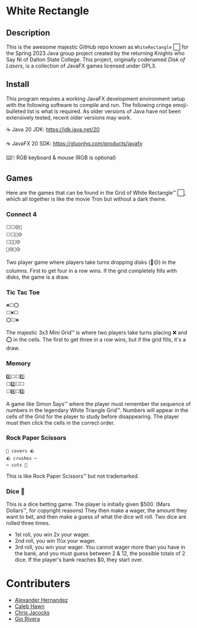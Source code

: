 # White Rectangle

## Description
This is the awesome majestic GitHub repo known as `WhiteRectangle` ⬜ for the Spring 2023 Java group project
created by the returning Knights who Say Ni of Dalton State College.
This project, originally codenamed *Disk of Lasers*, is a collection of JavaFX games licensed under GPL3.

## Install
This program requires a working JavaFX development environment setup with the following software to compile and run.
The following cringe emoji-bulleted list is what is required.
As older versions of Java have not been extensively tested, recent older versions may work.

☕ Java 20 JDK: https://jdk.java.net/20

☕ JavaFX 20 SDK: https://gluonhq.com/products/javafx

⌨️🖱️ RGB keyboard & mouse (RGB is optional)

## Games
Here are the games that can be found in the Grid of White Rectangle™ ⬜,
which all together is like the movie Tron but without a dark theme.

### Connect 4
    ⬜⬜🟡🔴
    ⬜⬜🔴🟡
    ⬜🔴🔴🟡
    🔴🟡🔴🟡
Two player game where players take turns dropping disks (🔴🟡) in the columns.
First to get four in a row wins. If the grid completely fills with disks,
the game is a draw.

### Tic Tac Toe
    ❌⬜⭕
    ⬜❌⬜
    ⭕⬜❌
The majestic 3x3 Mini Grid™ is where two players take turns placing ❌ and ⭕ in the cells.
The first to get three in a row wins, but if the grid fills, it's a draw.

### Memory
    5️⃣⬜⬜1️⃣
    ⬜2️⃣⬜⬜
    ⬜4️⃣⬜3️⃣
A game like Simon Says™ where the player must remember the sequence of numbers in
the legendary White Triangle Grid™.
Numbers will appear in the cells of the Grid for the player to study before disappearing.
The player must then click the cells in the correct order.

### Rock Paper Scissors
    📜 covers 🪨
    🪨 crushes ✂️
    ✂️ cuts 📜
This is like Rock Paper Scissors™ but not trademarked.

### Dice 🎲
This is a dice betting game. The player is initially given $500. (Mars Dollars™, for copyright reasons)
They then make a wager, the amount they want to bet, and then make a guess of what the dice will roll.
Two dice are rolled three times.
* 1st roll, you win 2x your wager.
* 2nd roll, you win 1½x your wager.
* 3rd roll, you win your wager.
You cannot wager more than you have in the bank, and you must guess between 2 & 12, 
the possible totals of 2 dice. If the player's bank reaches $0, they start over.

# Contributers

- [Alexander Hernandez](https://github.com/AlexHT24)
- [Caleb Hawn](https://github.com/CabeoC)
- [Chris Jacocks](https://github.com/cjacocks)
- [Gio Rivera](https://github.com/grivera5)
